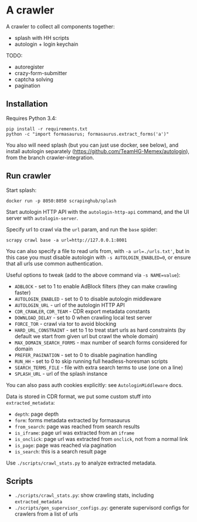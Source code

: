 A crawler
=========

A crawler to collect all components together:

* splash with HH scripts
* autologin + login keychain

TODO:

* autoregister
* crazy-form-submitter
* captcha solving
* pagination


Installation
------------

Requires Python 3.4:

    pip install -r requirements.txt
    python -c "import formasaurus; formasaurus.extract_forms('a')"

You also will need splash (but you can just use docker, see below),
and install autologin separately (https://github.com/TeamHG-Memex/autologin),
from the branch crawler-integration.

Run crawler
-----------

Start splash:

    docker run -p 8050:8050 scrapinghub/splash

Start autologin HTTP API with the ``autologin-http-api`` command,
and the UI server with ``autologin-server``.

Specify url to crawl via the ``url`` param, and run the ``base`` spider:

    scrapy crawl base -a url=http://127.0.0.1:8001

You can also specify a file to read urls from, with ``-a url=./urls.txt'``,
but in this case you must disable autologin with ``-s AUTOLOGIN_ENABLED=0``,
or ensure that all urls use common authentication.

Useful options to tweak (add to the above command via ``-s NAME=value``):

- ``ADBLOCK`` - set to 1 to enable AdBlock filters (they can make crawling faster)
- ``AUTOLOGIN_ENABLED`` - set to 0 to disable autologin middleware
- ``AUTOLOGIN_URL`` - url of the autologin HTTP API
- ``CDR_CRAWLER``, ``CDR_TEAM`` - CDR export metadata constants
- ``DOWNLOAD_DELAY`` - set to 0 when crawling local test server
- ``FORCE_TOR`` - crawl via tor to avoid blocking
- ``HARD_URL_CONSTRAINT`` - set to 1 to treat start urls as hard constraints
 (by default we start from given url but crawl the whole domain)
- ``MAX_DOMAIN_SEARCH_FORMS`` - max number of search forms considered for domain
- ``PREFER_PAGINATION`` - set to 0 to disable pagination handling
- ``RUN_HH`` - set to 0 to skip running full headless-horesman scripts
- ``SEARCH_TERMS_FILE`` - file with extra search terms to use (one on a line)
- ``SPLASH_URL`` - url of the splash instance

You can also pass auth cookies explicitly: see ``AutologinMiddleware`` docs.

Data is stored in CDR format, we put some custom stuff into ``extracted_metadata``:

- ``depth``: page depth
- ``form``: forms metadata extracted by formasaurus
- ``from_search``: page was reached from search results
- ``is_iframe``: page url was extracted from an ``iframe``
- ``is_onclick``: page url was extracted from ``onclick``, not from a normal link
- ``is_page``: page was reached via pagination
- ``is_search``: this is a search result page

Use ``./scripts/crawl_stats.py`` to analyze extracted metadata.

Scripts
-------

* ``./scripts/crawl_stats.py``:
  show crawling stats, including ``extracted_metadata``
* ``./scripts/gen_supervisor_configs.py``:
  generate supervisord configs for crawlers from a list of urls
